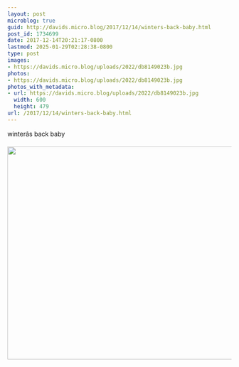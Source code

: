 ```yaml
---
layout: post
microblog: true
guid: http://davids.micro.blog/2017/12/14/winters-back-baby.html
post_id: 1734699
date: 2017-12-14T20:21:17-0800
lastmod: 2025-01-29T02:28:38-0800
type: post
images:
- https://davids.micro.blog/uploads/2022/db8149023b.jpg
photos:
- https://davids.micro.blog/uploads/2022/db8149023b.jpg
photos_with_metadata:
- url: https://davids.micro.blog/uploads/2022/db8149023b.jpg
  width: 600
  height: 479
url: /2017/12/14/winters-back-baby.html
---
```

winterâs back baby

<img src="/uploads/2022/db8149023b.jpg" width="600" height="479" alt="">
